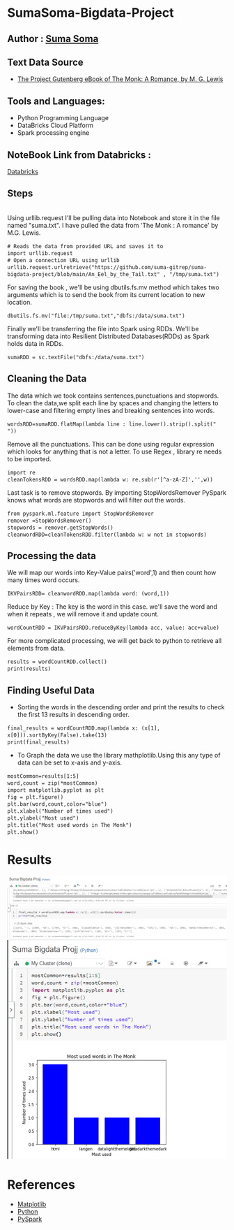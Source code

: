 # SumaSoma-Bigdata-Project

## Author : [Suma Soma](https://github.com/suma-gitrep)

## Text Data Source

- [The Project Gutenberg eBook of The Monk: A Romance, by M. G. Lewis](https://www.gutenberg.org/files/601/601-h/601-h.htm)

## Tools and Languages:

- Python Programming Language
- DataBricks Cloud Platform
- Spark processing engine

## NoteBook Link from Databricks :

[Databricks](https://community.cloud.databricks.com/?o=5582687885568786#notebook/2979601970661147/command/2979601970661160)

## Steps

<br> 
Using urllib.request I'll be pulling data into Notebook and store it in the file named "suma.txt".  I have pulled the data from 'The Monk : A romance' by M.G. Lewis.
<br>

```
# Reads the data from provided URL and saves it to
import urllib.request
# Open a connection URL using urllib
urllib.request.urlretrieve("https://github.com/suma-gitrep/suma-bigdata-project/blob/main/An_Eel_by_the_Tail.txt" , "/tmp/suma.txt")

```

For saving the book , we'll be using dbutils.fs.mv method which takes two arguments which is to send the book from its current location to new location.

```
dbutils.fs.mv("file:/tmp/suma.txt","dbfs:/data/suma.txt")
```

Finally we'll be transferring the file into Spark using RDDs.
We'll be transforming data into Resilient Distributed Databases(RDDs) as Spark holds data in RDDs.

```
sumaRDD = sc.textFile("dbfs:/data/suma.txt")
```

## Cleaning the Data

The data which we took contains sentences,punctuations and stopwords. To clean the data,we split each line by spaces and changing the letters to lower-case and filtering empty lines and breaking sentences into words.

```
wordsRDD=sumaRDD.flatMap(lambda line : line.lower().strip().split(" "))
```

Remove all the punctuations. This can be done using regular expression which looks for anything that is not a letter.
To use Regex , library re needs to be imported.

```
import re
cleanTokensRDD = wordsRDD.map(lambda w: re.sub(r'[^a-zA-Z]','',w))
```

Last task is to remove stopwords. By importing StopWordsRemover PySpark knows what words are stopwords and will filter out the words.

```
from pyspark.ml.feature import StopWordsRemover
remover =StopWordsRemover()
stopwords = remover.getStopWords()
cleanwordRDD=cleanTokensRDD.filter(lambda w: w not in stopwords)
```

## Processing the data

We will map our words into Key-Value pairs('word',1) and then count how many times word occurs.

```
IKVPairsRDD= cleanwordRDD.map(lambda word: (word,1))
```

Reduce by Key : The key is the word in this case. we'll save the word and when it repeats , we will remove it and update count.

```
wordCountRDD = IKVPairsRDD.reduceByKey(lambda acc, value: acc+value)
```

For more complicated processing, we will get back to python to retrieve all elements from data.

```
results = wordCountRDD.collect()
print(results)
```

## Finding Useful Data

- Sorting the words in the descending order and print the results to check the first 13 results in descending order.

```
final_results = wordCountRDD.map(lambda x: (x[1], x[0])).sortByKey(False).take(13)
print(final_results)
```

- To Graph the data we use the library mathplotlib.Using this any type of data can be set to x-axis and y-axis.

```
mostCommon=results[1:5]
word,count = zip(*mostCommon)
import matplotlib.pyplot as plt
fig = plt.figure()
plt.bar(word,count,color="blue")
plt.xlabel("Number of times used")
plt.ylabel("Most used")
plt.title("Most used words in The Monk")
plt.show()
```

# Results

![Sorting](https://github.com/suma-gitrep/suma-bigdata-project/blob/main/Sorting.PNG)
![Results](https://github.com/suma-gitrep/suma-bigdata-project/blob/main/Charting.PNG)

# References

- [Matplotlib](https://dzone.com/articles/types-of-matplotlib-in-python)
- [Python](https://www.analyticsvidhya.com/blog/2020/02/beginner-guide-matplotlib-data-visualization-exploration-python/)
- [PySpark](https://databricks.com/glossary/pyspark)

